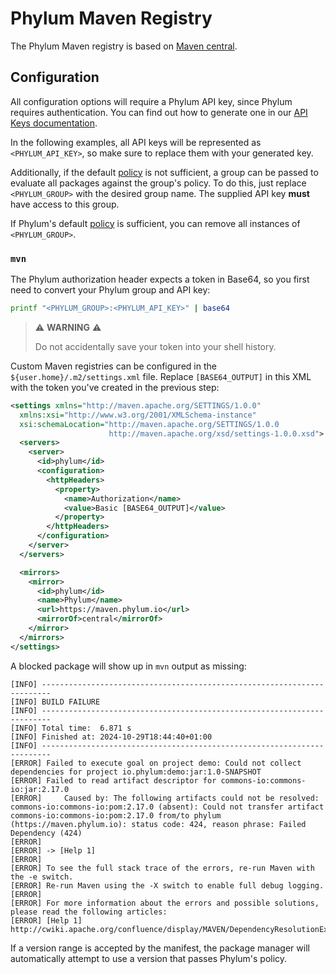 # Phylum Maven Registry

The Phylum Maven registry is based on [Maven central].

[Maven central]: https://maven.apache.org/repositories/index.html

## Configuration

All configuration options will require a Phylum API key, since Phylum requires
authentication. You can find out how to generate one in our
[API Keys documentation].

In the following examples, all API keys will be represented as
`<PHYLUM_API_KEY>`, so make sure to replace them with your generated key.

Additionally, if the default [policy] is not sufficient, a group can be passed
to evaluate all packages against the group's policy. To do this, just replace
`<PHYLUM_GROUP>` with the desired group name. The supplied API key **must** have
access to this group.

If Phylum's default [policy] is sufficient, you can remove all instances of
`<PHYLUM_GROUP>`.

[API Keys documentation]: ../knowledge_base/api-keys.md#generate-an-api-key
[policy]: ../knowledge_base/policy.md

### `mvn`

The Phylum authorization header expects a token in Base64, so you first need to
convert your Phylum group and API key:

```sh
printf "<PHYLUM_GROUP>:<PHYLUM_API_KEY>" | base64
```

> ⚠️ **WARNING** ⚠️
>
> Do not accidentally save your token into your shell history.

Custom Maven registries can be configured in the `${user.home}/.m2/settings.xml`
file. Replace `[BASE64_OUTPUT]` in this XML with the token you've created in the
previous step:

```xml
<settings xmlns="http://maven.apache.org/SETTINGS/1.0.0"
  xmlns:xsi="http://www.w3.org/2001/XMLSchema-instance"
  xsi:schemaLocation="http://maven.apache.org/SETTINGS/1.0.0
                      http://maven.apache.org/xsd/settings-1.0.0.xsd">
  <servers>
    <server>
      <id>phylum</id>
      <configuration>
        <httpHeaders>
          <property>
            <name>Authorization</name>
            <value>Basic [BASE64_OUTPUT]</value>
          </property>
        </httpHeaders>
      </configuration>
    </server>
  </servers>

  <mirrors>
    <mirror>
      <id>phylum</id>
      <name>Phylum</name>
      <url>https://maven.phylum.io</url>
      <mirrorOf>central</mirrorOf>
    </mirror>
  </mirrors>
</settings>
```

A blocked package will show up in `mvn` output as missing:

```text
[INFO] ------------------------------------------------------------------------
[INFO] BUILD FAILURE
[INFO] ------------------------------------------------------------------------
[INFO] Total time:  6.871 s
[INFO] Finished at: 2024-10-29T18:44:40+01:00
[INFO] ------------------------------------------------------------------------
[ERROR] Failed to execute goal on project demo: Could not collect dependencies for project io.phylum:demo:jar:1.0-SNAPSHOT
[ERROR] Failed to read artifact descriptor for commons-io:commons-io:jar:2.17.0
[ERROR]     Caused by: The following artifacts could not be resolved: commons-io:commons-io:pom:2.17.0 (absent): Could not transfer artifact commons-io:commons-io:pom:2.17.0 from/to phylum (https://maven.phylum.io): status code: 424, reason phrase: Failed Dependency (424)
[ERROR]
[ERROR] -> [Help 1]
[ERROR]
[ERROR] To see the full stack trace of the errors, re-run Maven with the -e switch.
[ERROR] Re-run Maven using the -X switch to enable full debug logging.
[ERROR]
[ERROR] For more information about the errors and possible solutions, please read the following articles:
[ERROR] [Help 1] http://cwiki.apache.org/confluence/display/MAVEN/DependencyResolutionException
```

If a version range is accepted by the manifest, the package manager will
automatically attempt to use a version that passes Phylum's policy.
